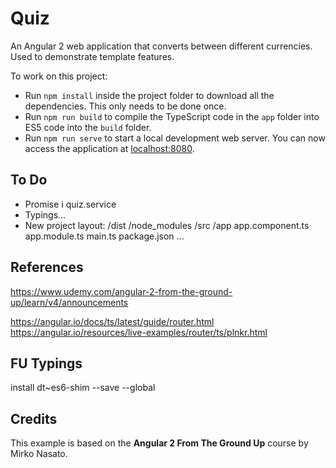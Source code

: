 # Quiz
An Angular 2 web application that converts between different currencies. Used to demonstrate template features.

To work on this project:

* Run `npm install` inside the project folder to download all the dependencies. This only needs to be done once.
* Run `npm run build` to compile the TypeScript code in the `app` folder into ES5 code into the `build` folder.
* Run `npm run serve` to start a local development web server. You can now access the application at [localhost:8080](http://localhost:8080/).

## To Do
- Promise i quiz.service
- Typings...
- New project layout:
    /dist
    /node_modules
    /src
      /app
        app.component.ts
        app.module.ts
      main.ts
    package.json
    ...


## References
https://www.udemy.com/angular-2-from-the-ground-up/learn/v4/announcements

https://angular.io/docs/ts/latest/guide/router.html
https://angular.io/resources/live-examples/router/ts/plnkr.html

## FU Typings
install dt~es6-shim --save --global

## Credits
This example is based on the **Angular 2 From The Ground Up** course by Mirko Nasato.